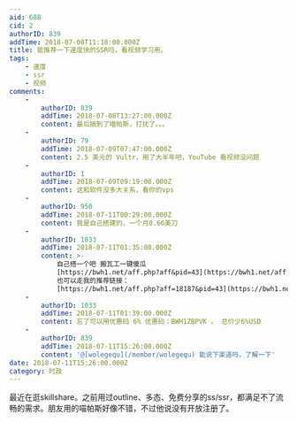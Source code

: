 ```yaml
---
aid: 608
cid: 2
authorID: 839
addTime: 2018-07-08T11:18:00.000Z
title: 能推荐一下速度快的SSR吗，看视频学习用。
tags:
    - 速度
    - ssr
    - 视频
comments:
    -
        authorID: 839
        addTime: 2018-07-08T13:27:00.000Z
        content: 最后搞到了喵帕斯，打扰了。。。
    -
        authorID: 79
        addTime: 2018-07-09T07:47:00.000Z
        content: 2.5 美元的 Vultr，用了大半年吧，YouTube 看视频没问题
    -
        authorID: 1
        addTime: 2018-07-09T09:19:00.000Z
        content: 这和软件没多大关系，看你的vps
    -
        authorID: 950
        addTime: 2018-07-11T00:29:00.000Z
        content: 我是自己搭建的，一个月0.66美刀
    -
        authorID: 1033
        addTime: 2018-07-11T01:35:00.000Z
        content: >-
            自己搭一个吧 搬瓦工一键傻瓜
            [https://bwh1.net/aff.php?aff&pid=43](https://bwh1.net/aff.php?aff=&pid=43)
            也可以走我的推荐链接：
            [https://bwh1.net/aff.php?aff=18187&pid=43](https://bwh1.net/aff.php?aff=18187&pid=43)
    -
        authorID: 1033
        addTime: 2018-07-11T01:39:00.000Z
        content: 忘了可以用优惠码 6% 优惠码：BWH1ZBPVK 。 总价少6%USD
    -
        authorID: 839
        addTime: 2018-07-11T15:26:00.000Z
        content: '@[wolegequ](/member/wolegequ) 能说下渠道吗，了解一下'
date: 2018-07-11T15:26:00.000Z
category: 时政
---
```


最近在逛skillshare。之前用过outline、多态、免费分享的ss/ssr，都满足不了流畅的需求。朋友用的喵帕斯好像不错，不过他说没有开放注册了。
